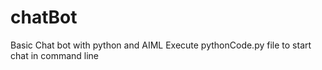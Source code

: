 # chatBot
Basic Chat bot with python and AIML
Execute pythonCode.py file to start chat in command line
